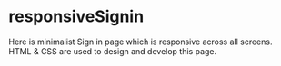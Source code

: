 # responsiveSignin
Here is minimalist Sign in page which is responsive across all screens. HTML &amp; CSS are used to design and develop this page.
